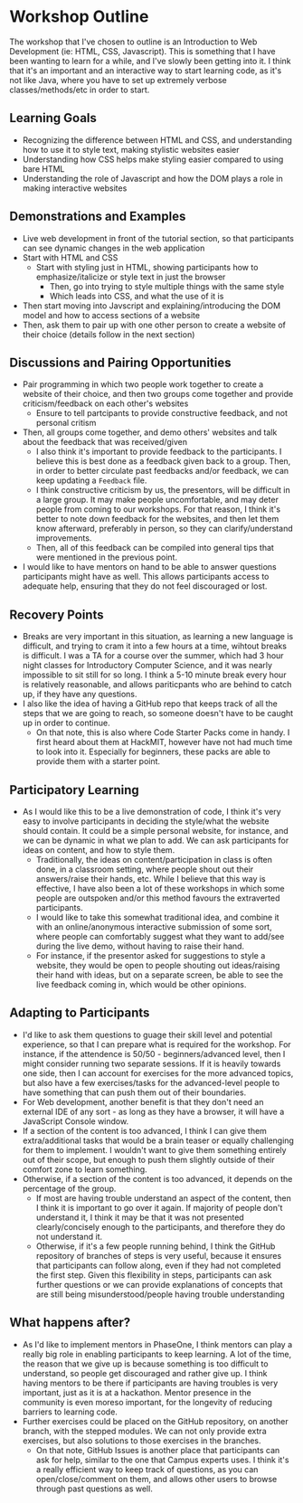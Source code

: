 # Workshop Outline 

The workshop that I've chosen to outline is an Introduction to Web Development (ie: HTML, CSS, Javascript). This is something that I have been wanting to learn for a while, and I've slowly been getting into it. I think that it's an important and an interactive way to start learning code, as it's not like Java, where you have to set up extremely verbose classes/methods/etc in order to start. 

## Learning Goals 

 + Recognizing the difference between HTML and CSS, and understanding how to use it to style text, making stylistic websites easier 
 + Understanding how CSS helps make styling easier compared to using bare HTML 
 + Understanding the role of Javascript and how the DOM plays a role in making interactive websites 

## Demonstrations and Examples 

 + Live web development in front of the tutorial section, so that participants can see dynamic changes in the web application 
 + Start with HTML and CSS
     * Start with styling just in HTML, showing participants how to emphasize/italicize or style text in just the browser 
         - Then, go into trying to style multiple things with the same style 
         - Which leads into CSS, and what the use of it is 
 + Then start moving into Javscript and explaining/introducing the DOM model and how to access sections of a website 
 + Then, ask them to pair up with one other person to create a website of their choice (details follow in the next section) 

## Discussions and Pairing Opportunities 

 + Pair programming in which two people work together to create a website of their choice, and then two groups come together and provide criticism/feedback on each other's websites
     * Ensure to tell partcipants to provide constructive feedback, and not personal critism 
 + Then, all groups come together, and demo others' websites and talk about the feedback that was received/given 
     * I also think it's important to provide feedback to the participants. I believe this is best done as a feedback given back to a group. Then, in order to better circulate past feedbacks and/or feedback, we can keep updating a `Feedback` file. 
     * I think constructive criticism by us, the presentors, will be difficult in a large group. It may make people uncomfortable, and may deter people from coming to our workshops. For that reason, I think it's better to note down feedback for the websites, and then let them know afterward, preferably in person, so they can clarify/understand improvements. 
     * Then, all of this feedback can be compiled into general tips that were mentioned in the previous point. 
 + I would like to have mentors on hand to be able to answer questions participants might have as well. This allows participants access to adequate help, ensuring that they do not feel discouraged or lost. 

## Recovery Points 

 + Breaks are very important in this situation, as learning a new language is difficult, and trying to cram it into a few hours at a time, wihtout breaks is difficult. I was a TA for a course over the summer, which had 3 hour night classes for Introductory Computer Science, and it was nearly impossible to sit still for so long. I think a 5-10 minute break every hour is relatively reasonable, and allows pariticpants who are behind to catch up, if they have any questions. 
 + I also like the idea of having a GitHub repo that keeps track of all the steps that we are going to reach, so someone doesn't have to be caught up in order to continue. 
     * On that note, this is also where Code Starter Packs come in handy. I first heard about them at HackMIT, however have not had much time to look into it. Especially for beginners, these packs are able to provide them with a starter point. 

## Participatory Learning 

 + As I would like this to be a live demonstration of code, I think it's very easy to involve participants in deciding the style/what the website should contain. It could be a simple personal website, for instance, and we can be dynamic in what we plan to add. We can ask participants for ideas on content, and how to style them. 
     * Traditionally, the ideas on content/participation in class is often done, in a classroom setting, where people shout out their answers/raise their hands, etc. While I believe that this way is effective, I have also been a lot of these workshops in which some people are outspoken and/or this method favours the extraverted participants. 
     * I would like to take this somewhat traditional idea, and combine it with an online/anonymous interactive submission of some sort, where people can comfortably suggest what they want to add/see during the live demo, without having to raise their hand.
     * For instance, if the presentor asked for suggestions to style a website, they would be open to people shouting out ideas/raising their hand with ideas, but on a separate screen, be able to see the live feedback coming in, which would be other opinions. 

## Adapting to Participants 

 + I'd like to ask them questions to guage their skill level and potential experience, so that I can prepare what is required for the workshop. For instance, if the attendence is 50/50 - beginners/advanced level, then I might consider running two separate sessions. If it is heavily towards one side, then I can account for exercises for the more advanced topics, but also have a few exercises/tasks for the advanced-level people to have something that can push them out of their boundaries. 
 + For Web development, another benefit is that they don't need an external IDE of any sort - as long as they have a browser, it will have a JavaScript Console window. 
 + If a section of the content is too advanced, I think I can give them extra/additional tasks that would be a brain teaser or equally challenging for them to implement. I wouldn't want to give them something entirely out of their scope, but enough to push them slightly outside of their comfort zone to learn something. 
 + Otherwise, if a section of the content is too advanced, it depends on the percentage of the group. 
     * If most are having trouble understand an aspect of the content, then I think it is important to go over it again. If majority of people don't understand it, I think it may be that it was not presented clearly/concisely enough to the participants, and therefore they do not understand it. 
     * Otherwise, if it's a few people running behind, I think the GitHub repository of branches of steps is very useful, because it ensures that participants can follow along, even if they had not completed the first step. Given this flexibility in steps, participants can ask further questions or we can provide explanations of concepts that are still being misunderstood/people having trouble understanding 

## What happens after? 

 + As I'd like to implement mentors in PhaseOne, I think mentors can play a really big role in enabling participants to keep learning. A lot of the time, the reason that we give up is because something is too difficult to understand, so people get discouraged and rather give up. I think having mentors to be there if participants are having troubles is very important, just as it is at a hackathon. Mentor presence in the community is even moreso important, for the longevity of reducing barriers to learning code. 
 + Further exercises could be placed on the GitHub repository, on another branch, with the stepped modules. We can not only provide extra exercises, but also solutions to those exercises in the branches. 
     * On that note, GitHub Issues is another place that participants can ask for help, similar to the one that Campus experts uses. I think it's a really efficient way to keep track of questions, as you can open/close/comment on them, and allows other users to browse through past questions as well. 
